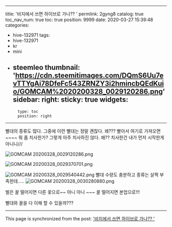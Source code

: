 
---
title: '비지에서 쓰면 하이브로 가나?? '
permlink: 2gyng8
catalog: true
toc_nav_num: true
toc: true
position: 9999
date: 2020-03-27 15:39:48
categories:
- hive-132971
tags:
- hive-132971
- kr
- mini
- steemleo
thumbnail: 'https://cdn.steemitimages.com/DQmS6Uu7evTTYgAi78DfeFc543ZRNZY3i2hmincbQEdKuio/GOMCAM%2020200328_0029120286.png'
sidebar:
    right:
        sticky: true
widgets:
    -
        type: toc
        position: right
---


빨대의 종류도 많다. 
그중에 이런 빨대는 정말 괜찮다. 
왜??? 빨아서 여기로 가져오면~~~~ 
뭐 좀 치사한가?  그렇게 아주 치사하진 않다. 
왜??  치사한건 내가 먼저 시작한게 아니니///


![GOMCAM 20200328_0029120286.png](https://cdn.steemitimages.com/DQmS6Uu7evTTYgAi78DfeFc543ZRNZY3i2hmincbQEdKuio/GOMCAM%2020200328_0029120286.png)

![GOMCAM 20200328_0029370701.png](https://cdn.steemitimages.com/DQmZqmB1RFs59jhAAbnoyADTNFAvk4AonvFsYkHowkzCbJV/GOMCAM%2020200328_0029370701.png)

![GOMCAM 20200328_0029540442.png](https://cdn.steemitimages.com/DQmSqpsx4Dv53R9oUidckCLuPthVzZLws6xmTvBuzRhyTww/GOMCAM%2020200328_0029540442.png)
빨대 수량도 충분하고 종류는 살짝 부족한데..... 
![GOMCAM 20200328_0030280880.png](https://cdn.steemitimages.com/DQmRqLDztfyKpqYH93vjganGbXp8Y9qeXtEaCmVcjKGZ9sK/GOMCAM%2020200328_0030280880.png)

벌은 꿀 떨어지면 다른 꽃으로~~
아니 아니 ~~~  꿀 떨어지면 본업으로!!! 

빨대와 꿀을 다 이해 할 수 있을까??? 

- - -

This page is synchronized from the post: ['비지에서 쓰면 하이브로 가나?? '](https://steemit.com/@kibumh/2gyng8)
